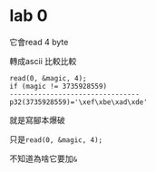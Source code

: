 # lab 0
它會read 4 byte

轉成ascii  比較比較
```
read(0, &magic, 4);
if (magic != 3735928559)
--------------------------------
p32(3735928559)='\xef\xbe\xad\xde'
```
就是寫腳本爆破

只是`read(0, &magic, 4);`

不知道為啥它要加`&`
